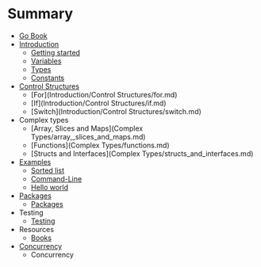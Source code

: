 # Summary

* [Go Book](README.md)
* [Introduction](Introduction)
   * [Getting started](Introduction/getting_started.md)
   * [Variables](Introduction/variables.md)
   * [Types](Introduction/types.md)
   * [Constants](Introduction/constants.md)
* [Control Structures](Introduction/control_structures.md)
   * [For](Introduction/Control Structures/for.md)
   * [If](Introduction/Control Structures/if.md)
   * [Switch](Introduction/Control Structures/switch.md)
* Complex types
   * [Array, Slices and Maps](Complex Types/array,_slices_and_maps.md)
   * [Functions](Complex Types/functions.md)
   * [Structs and Interfaces](Complex Types/structs_and_interfaces.md)
* [Examples](Examples)
   * [Sorted list](Examples/sorted_list.md)
   * [Command-Line](Examples/command-line.md)
   * [Hello world](Examples/helloworld.md)
* [Packages](Packages)
   * [Packages](Packages/packages.md)
* Testing
   * [Testing](Testing/testing.md)
* Resources
   * [Books](Resources/books.md)
* [Concurrency](Concurrency/concurrency.md)
   * Concurrency

